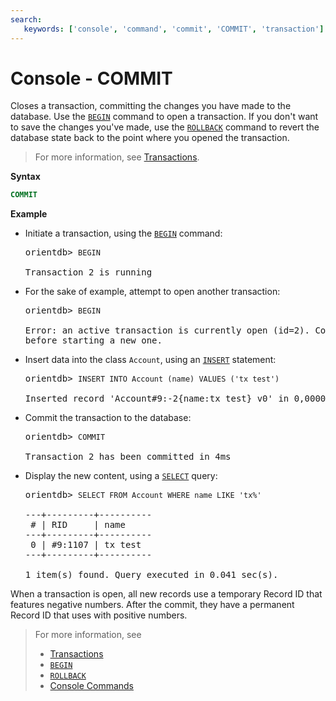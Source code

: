 ```yaml
---
search:
   keywords: ['console', 'command', 'commit', 'COMMIT', 'transaction']
---
```


<!-- proofread 2015-01-07 SAM -->

# Console - COMMIT

Closes a transaction, committing the changes you have made to the database.  Use the [`BEGIN`](Console-Command-Begin.md) command to open a transaction. If you don't want to save the changes you've made, use the [`ROLLBACK`](Console-Command-Rollback.md) command to revert the database state back to the point where you opened the transaction.

>For more information, see [Transactions](../Transactions.md).

**Syntax**

```sql
COMMIT
```

**Example**

- Initiate a transaction, using the [`BEGIN`](Console-Command-Begin.md) command:

  <pre>
  orientdb> <code class="lang-sql userinput">BEGIN</code>

  Transaction 2 is running
  </pre>

- For the sake of example, attempt to open another transaction:

  <pre>
  orientdb> <code class="lang-sql userinput">BEGIN</code>

  Error: an active transaction is currently open (id=2). Commit or rollback 
  before starting a new one.
  </pre>

- Insert data into the class `Account`, using an [`INSERT`](../sql/SQL-Insert.md) statement:

  <pre>
  orientdb> <code class="lang-sql userinput">INSERT INTO Account (name) VALUES ('tx test')</code>

  Inserted record 'Account#9:-2{name:tx test} v0' in 0,000000 sec(s).
  </pre>

- Commit the transaction to the database:

  <pre>
  orientdb> <code class="lang-sql userinput">COMMIT</code>

  Transaction 2 has been committed in 4ms
  </pre>

- Display the new content, using a [`SELECT`](../sql/SQL-Query.md) query:

  <pre>
  orientdb> <code class="lang-sql userinput">SELECT FROM Account WHERE name LIKE 'tx%'</code>

  ---+---------+----------
   # | RID     | name
  ---+---------+----------
   0 | #9:1107 | tx test
  ---+---------+----------

  1 item(s) found. Query executed in 0.041 sec(s).
  </pre>

When a transaction is open, all new records use a temporary Record ID that features negative numbers.  After the commit, they have a permanent Record ID that uses with positive numbers.

>For more information, see
>
>- [Transactions](../Transactions.md)
>- [`BEGIN`](Console-Command-Begin.md)
>- [`ROLLBACK`](Console-Command-Rollback.md)
>- [Console Commands](Console-Commands.md)
